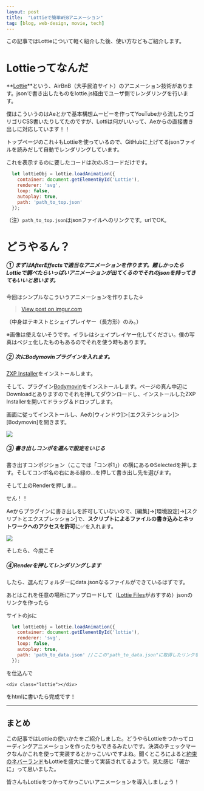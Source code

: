 ```yaml
---
layout: post
title:  "Lottieで簡単WEBアニメーション"
tag: [blog, web-design, movie, tech]
---
```


この記事ではLottieについて軽く紹介した後、使い方などもご紹介します。

# Lottieってなんだ

**[Lottie]('https://airbnb.design/lottie/')**という、AirBnB（大手民泊サイト）のアニメーション技術があります。jsonで書き出したものをlottie.js経由でユーザ側でレンダリングを行います。

僕はこういうのはAeとかで基本構想ムービーを作ってYouTubeから流したりゴリゴリCSS書いたりしてたのですが、Lottiは何がいいって、Aeからの直接書き出しに対応しています！！

トップページのこれ↓もLottieを使っているので、GitHubに上げてるjsonファイルを読みだして自動でレンダリングしています。
<div id="Lottie"></div>

これを表示するのに要したコードは次のJSコードだけです。

```js
  let lottieObj = lottie.loadAnimation({
    container: document.getElementById('Lottie'), 
    renderer: 'svg',
    loop: false,
    autoplay: true,
    path: 'path_to_top.json'
  });
```
（注）```path_to_top.json```はjsonファイルへのリンクです。urlでOK。

# どうやるん？
##### ① まずはAfterEffectsで適当なアニメーションを作ります。難しかったらLottieで調べたらいっぱいアニメーションが出てくるのでそれのjsonを持ってきてもいいと思います。

今回はシンプルなこういうアニメーションを作りました↓
<blockquote class="imgur-embed-pub" lang="en" data-id="BWpaND2"><a href="https://imgur.com/BWpaND2">View post on imgur.com</a></blockquote><script async src="//s.imgur.com/min/embed.js" charset="utf-8"></script>
（中身はテキストとシェイプレイヤー（長方形）のみ。）

※画像は使えないそうです。イラレはシェイプレイヤー化してください。僕の写真はベジェ化したものもあるのでそれを使う時もあります。

##### ② 次にBodymovinプラグインを入れます。

[ZXP Installer](https://aescripts.com/learn/zxp-installer/)をインストールします。

そして、プラグイン[Bodymovin](https://github.com/airbnb/lottie-web/blob/master/build/extension/bodymovin.zxp)をインストールします。ページの真ん中辺にDownloadとありますのでそれを押してダウンロードし、インストールしたZXP Installerを開いてドラッグ＆ドロップします。

画面に従ってインストールし、Aeの[ウィンドウ]＞[エクステンション]＞[Bodymovin]を開きます。

<img src="{{ '/assets/img/blog/lottie1/lottie1.png' | relative_url }}">

##### ③ 書き出しコンポを選んで設定をいじる

書き出すコンポジション（ここでは「コンポ1」）の横にある⚙Selectedを押します。そしてコンポ名の右にある緑の...を押して書き出し先を選びます。

そして上のRenderを押しま...

<p class="h1 serif">せん！！</p>

<div class="space"></div>

Aeからプラグインに書き出しを許可していないので、[編集]→[環境設定]→[スクリプトとエクスプレッション]で、**スクリプトによるファイルの書き込みとネットワークへのアクセスを許可**に✅を入れます。

<img src="{{ '/assets/img/blog/lottie1/lottie2.png' | relative_url }}">

そしたら、今度こそ

##### ④Renderを押してレンダリングします

したら、選んだフォルダーにdata.jsonなるファイルができているはずです。

あとはこれを任意の場所にアップロードして（[Lottie Files](https://lottiefiles.com/preview)がおすすめ）jsonのリンクを作ったら

サイトのjsに
```js
  let lottieObj = lottie.loadAnimation({
    container: document.getElementById('lottie'), 
    renderer: 'svg',
    loop: false,
    autoplay: true,
    path: 'path_to_data.json' //ここの"path_to_data.json"に取得したリンクを張る
  });
```
を仕込んで

```
<div class="lottie"></div>
```
をhtmlに書いたら完成です！

<hr>

<div class="welcome"></div>

## まとめ
この記事ではLottieの使いかたをご紹介しました。どうやらLottieをつかってローディングアニメーションを作ったりもできるみたいです。決済のチェックマークなんかこれを使って実装するとかっこいいですよね。聞くところによると[約束のネバーランド](http://sp.shonenjump.com/j/sp_neverland/#/)もLottieを盛大に使って実装されてるようで。見た感じ「確かに」って思いました。

皆さんもLottieをつかってかっこいいアニメーションを導入しましょう！
